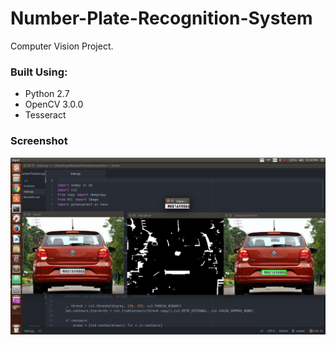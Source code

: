 # Number-Plate-Recognition-System
Computer Vision Project.

### Built Using:
* Python 2.7
* OpenCV 3.0.0
* Tesseract 
### Screenshot
![Screenshot](/testData/SS1.png)

